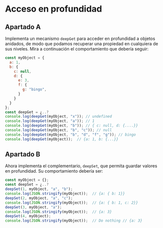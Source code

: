 # Acceso en profundidad

## Apartado A

Implementa un mecanismo `deepGet` para acceder en profundidad a objetos anidados, de modo que podamos recuperar una propiedad en cualquiera de sus niveles. Mira a continuación el comportamiento que debería seguir:

```js
const myObject = {
  a: 1,
  b: {
    c: null,
    d: {
      e: 3,
      f: {
        g: "bingo",
      }
    }
  }
};
const deepGet = ¿..?
console.log(deepGet(myObject, "x")); // undefined
console.log(deepGet(myObject, "a")); // 1
console.log(deepGet(myObject, "b")); // { c: null, d: {....}}
console.log(deepGet(myObject, "b", "c")); // null
console.log(deepGet(myObject, "b", "d", "f", "g")); // bingo
console.log(deepGet(myObject));  // {a: 1, b: {...}}
```
## Apartado B
Ahora implementa el complementario, `deepSet`, que permita guardar valores en profundidad. Su comportamiento debería ser:
```js
const myObject = {};
const deepSet = ¿..?
deepSet(1, myObject, "a", "b");
console.log(JSON.stringify(myObject));  // {a: { b: 1}}
deepSet(2, myObject, "a", "c");
console.log(JSON.stringify(myObject));  // {a: { b: 1, c: 2}}
deepSet(3, myObject, "a");
console.log(JSON.stringify(myObject));  // {a: 3}
deepSet(4, myObject);
console.log(JSON.stringify(myObject));  // Do nothing // {a: 3}
```
